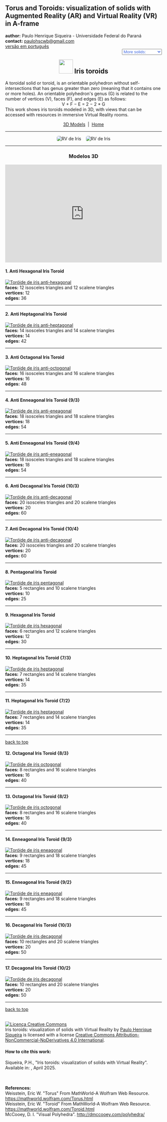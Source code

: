 <link rel="stylesheet" href="../scripts/style1.css">
<meta charset="utf-8">
<link rel="icon" type="image/png" href="vr/salas/imagens/icone.png">
<h2>Torus and Toroids: visualization of solids with Augmented Reality (AR) and Virtual Reality (VR) in A-frame</h2>
 <b>author:</b> Paulo Henrique Siqueira - Universidade Federal do Paraná
 <br><b>contact:</b> <a href="#">paulohscwb@gmail.com</a>
 <br><a href="https://paulohscwb.github.io/torus-toroids/iris/pt-br/">versão em português</a>
 <form style="margin: 0 auto; float:right; text-align:right; width:100%; margin-bottom:15px;">
	<select id="url" onchange="urlHandler(this.value)" style="color:royalblue;">
		<option disabled selected value>More solids:</option>
		<option value="../basic/">Torus and toroids</option>
		<option value="../tetragonal/">Tetragonal toroids</option>
		<option disabled value="../iris/">Iris toroids</option>
		<!--<option value="../mobius-cairo/">Mobius and Cairo toroids</option>
		<option value="../regular/">Regular toroids</option>
		<option value="../hexagonal/">Hexagonal toroids</option>
		<option value="../heptagonal/">Heptagonal dodecahedrons</option>
		<option value="../regular1/">Regular polygonal toroids 1</option>
		<option value="../regular2/">Regular polygonal toroids 2</option>
		<option value="../regular3/">Regular polygonal toroids 3</option>
		<option value="../rings/">Rings toroids</option>
		<option value="../regular4/">Regular polygonal toroids 4</option>
		<option value="../regular5/">Regular polygonal toroids 5</option>-->
	</select>
</form>
<script>
function urlHandler(value) {                               
    window.location.assign(`${value}`);
}
</script>

<p id="p1"></p>
  <h2 align="center"><img src="vr/salas/imagens/icone.png" style="margin-bottom:-10px" width="45"> Iris toroids</h2>
A toroidal solid or toroid, is an orientable polyhedron without self-intersections that has genus greater than zero (meaning that it contains one or more holes). An orientable polyhedron's genus (G) is related to the number of vertices (V), faces (F), and edges (E) as follows:
<center>V + F − E = 2 − 2 * G</center>
This work shows iris toroids modeled in 3D, with views that can be accessed with resources in immersive Virtual Reality rooms.
 <p align="center"><a href="#m3d">3D Models</a><span>&nbsp;&nbsp;|&nbsp;&nbsp;</span><a href="../">Home</a></p>
 <hr>
 <p align="center"><img src="vr/salas/videos/iris1.gif" style="max-width: 45%; border-radius:5px; margin-right:15px" loading="lazy" alt="RV de Iris"/><img src="vr/salas/videos/iris2.gif" style="max-width: 45%; border-radius:5px;" loading="lazy" alt="RV de Iris"/></p>
<hr>
<h3 id="m3d" align="center">Modelos 3D</h3>
<iframe width="560" height="315" style="max-width:100%" src="https://www.youtube.com/embed/videoseries?list=PLy0I_lGW8HxXgcL9RxOVEfCA1KDLByHZt" title="YouTube video player" frameborder="0" allow="accelerometer; autoplay; clipboard-write; encrypted-media; gyroscope; picture-in-picture; web-share" allowfullscreen></iframe>
<h4>1. Anti Hexagonal Iris Toroid</h4>
<a href="vr/AntiHexagonalIrisToroid.htm" target="_blank" title="3D model" class="fotoA"><img src="ar/1A.png" class="foto" alt="Toróide de íris anti-hexagonal"></a>
 <br><b>faces:</b> 12 isosceles triangles and 12 scalene triangles
 <br><b>vertices:</b> 12
 <br><b>edges:</b> 36
 <br>
<hr>
<h4>2. Anti Heptagonal Iris Toroid</h4>
<a href="vr/AntiHeptagonalIrisToroid.htm" target="_blank" title="3D model" class="fotoA"><img src="ar/2A.png" class="foto" alt="Toróide de íris anti-heptagonal"></a>
 <br><b>faces:</b> 14 isosceles triangles and 14 scalene triangles
 <br><b>vertices:</b> 14
 <br><b>edges:</b> 42
 <br>
<hr>
<h4>3. Anti Octagonal Iris Toroid</h4>
<a href="vr/AntiOctagonalIrisToroid.htm" target="_blank" title="3D model" class="fotoA"><img src="ar/3A.png" class="foto" alt="Toróide de íris anti-octogonal"></a>
 <br><b>faces:</b> 16 isosceles triangles and 16 scalene triangles
 <br><b>vertices:</b> 16
 <br><b>edges:</b> 48
 <br>
<hr>
<h4>4. Anti Enneagonal Iris Toroid {9/3}</h4>
<a href="vr/AntiEnneagonalIrisToroid.htm" target="_blank" title="3D model" class="fotoA"><img src="ar/14A.png" class="foto" alt="Toróide de íris anti-eneagonal"></a>
 <br><b>faces:</b> 18 isosceles triangles and 18 scalene triangles
 <br><b>vertices:</b> 18
 <br><b>edges:</b> 54
 <br>
<hr>
<h4>5. Anti Enneagonal Iris Toroid {9/4}</h4>
<a href="vr/AntiEnneagonalIrisToroid2.htm" target="_blank" title="3D model" class="fotoA"><img src="ar/15A.png" class="foto" alt="Toróide de íris anti-eneagonal"></a>
 <br><b>faces:</b> 18 isosceles triangles and 18 scalene triangles
 <br><b>vertices:</b> 18
 <br><b>edges:</b> 54
 <br>
<hr>
<h4>6. Anti Decagonal Iris Toroid {10/3}</h4>
<a href="vr/AntiDecagonalIrisToroid.htm" target="_blank" title="3D model" class="fotoA"><img src="ar/16A.png" class="foto" alt="Toróide de íris anti-decagonal"></a>
 <br><b>faces:</b> 20 isosceles triangles and 20 scalene triangles
 <br><b>vertices:</b> 20
 <br><b>edges:</b> 60
 <br>
<hr>
<h4>7. Anti Decagonal Iris Toroid {10/4}</h4>
<a href="vr/AntiDecagonalIrisToroid2.htm" target="_blank" title="3D model" class="fotoA"><img src="ar/17A.png" class="foto" alt="Toróide de íris anti-decagonal"></a>
 <br><b>faces:</b> 20 isosceles triangles and 20 scalene triangles
 <br><b>vertices:</b> 20
 <br><b>edges:</b> 60
 <br>
<hr>
<h4>8. Pentagonal Iris Toroid</h4>
<a href="vr/PentagonalIrisToroid.htm" target="_blank" title="3D model" class="fotoA"><img src="ar/4A.png" class="foto" alt="Toróide de íris pentagonal"></a>
 <br><b>faces:</b> 5 rectangles and 10 scalene triangles
 <br><b>vertices:</b> 10
 <br><b>edges:</b> 25
 <br>
<hr>
<h4>9. Hexagonal Iris Toroid</h4>
<a href="vr/HexagonalIrisToroid.htm" target="_blank" title="3D model" class="fotoA"><img src="ar/5A.png" class="foto" alt="Toróide de íris hexagonal"></a>
 <br><b>faces:</b> 6 rectangles and 12 scalene triangles
 <br><b>vertices:</b> 12
 <br><b>edges:</b> 30
 <br>
<hr>
<h4>10. Heptagonal Iris Toroid {7/3}</h4>
<a href="vr/HeptagonalIrisToroid.htm" target="_blank" title="3D model" class="fotoA"><img src="ar/6A.png" class="foto" alt="Toróide de íris heptagonal"></a>
 <br><b>faces:</b> 7 rectangles and 14 scalene triangles
 <br><b>vertices:</b> 14
 <br><b>edges:</b> 35
 <br>
<hr>
<h4>11. Heptagonal Iris Toroid {7/2}</h4>
<a href="vr/HeptagonalIrisToroid2.htm" target="_blank" title="3D model" class="fotoA"><img src="ar/7A.png" class="foto" alt="Toróide de íris heptagonal"></a>
 <br><b>faces:</b> 7 rectangles and 14 scalene triangles
 <br><b>vertices:</b> 14
 <br><b>edges:</b> 35
 <br>
<hr>
<p class="topop"><a href="#p1" class="topo">back to top</a></p>
<h4>12. Octagonal Iris Toroid {8/3}</h4>
<a href="vr/OctagonalIrisToroid.htm" target="_blank" title="3D model" class="fotoA"><img src="ar/8A.png" class="foto" alt="Toróide de íris octogonal"></a>
 <br><b>faces:</b> 8 rectangles and 16 scalene triangles
 <br><b>vertices:</b> 16
 <br><b>edges:</b> 40
 <br>
<hr>
<h4>13. Octagonal Iris Toroid {8/2}</h4>
<a href="vr/OctagonalIrisToroid2.htm" target="_blank" title="3D model" class="fotoA"><img src="ar/9A.png" class="foto" alt="Toróide de íris octogonal"></a>
 <br><b>faces:</b> 8 rectangles and 16 scalene triangles
 <br><b>vertices:</b> 16
 <br><b>edges:</b> 40
 <br>
<hr>
<h4>14. Enneagonal Iris Toroid {9/3}</h4>
<a href="vr/EnneagonalIrisToroid.htm" target="_blank" title="3D model" class="fotoA"><img src="ar/10A.png" class="foto" alt="Toróide de íris eneagonal"></a>
 <br><b>faces:</b> 9 rectangles and 18 scalene triangles
 <br><b>vertices:</b> 18
 <br><b>edges:</b> 45
 <br>
<hr>
<h4>15. Enneagonal Iris Toroid {9/2}</h4>
<a href="vr/EnneagonalIrisToroid2.htm" target="_blank" title="3D model" class="fotoA"><img src="ar/11A.png" class="foto" alt="Toróide de íris eneagonal"></a>
 <br><b>faces:</b> 9 rectangles and 18 scalene triangles
 <br><b>vertices:</b> 18
 <br><b>edges:</b> 45
 <br>
<hr>
<h4>16. Decagonal Iris Toroid {10/3}</h4>
<a href="vr/DecagonalIrisToroid.htm" target="_blank" title="3D model" class="fotoA"><img src="ar/12A.png" class="foto" alt="Toróide de íris decagonal"></a>
 <br><b>faces:</b> 10 rectangles and 20 scalene triangles
 <br><b>vertices:</b> 20
 <br><b>edges:</b> 50
 <br>
<hr>
<h4>17. Decagonal Iris Toroid {10/2}</h4>
<a href="vr/DecagonalIrisToroid2.htm" target="_blank" title="3D model" class="fotoA"><img src="ar/13A.png" class="foto" alt="Toróide de íris decagonal"></a>
 <br><b>faces:</b> 10 rectangles and 20 scalene triangles
 <br><b>vertices:</b> 20
 <br><b>edges:</b> 50
 <br>
<hr>
<p class="topop"><a href="#p1" class="topo">back to top</a></p>


<br><a rel="license" href="http://creativecommons.org/licenses/by-nc-nd/4.0/"><img alt="Licença Creative Commons" style="border-width:0" src="https://i.creativecommons.org/l/by-nc-nd/4.0/88x31.png" loading="lazy"/></a><br /><span xmlns:dct="http://purl.org/dc/terms/" property="dct:title">Iris toroids: visualization of solids with Virtual Reality</span> by <a xmlns:cc="http://creativecommons.org/ns#" href="https://paulohscwb.github.io/torus-toroids/iris/" property="cc:attributionName" rel="cc:attributionURL">Paulo Henrique Siqueira</a> is licensed with a license <a rel="license" href="http://creativecommons.org/licenses/by-nc-nd/4.0/">Creative Commons Attribution-NonCommercial-NoDerivatives 4.0 International</a>.

<h4>How to cite this work:</h4> 
<p>Siqueira, P.H., "Iris toroids: visualization of solids with Virtual Reality". Available in: <https://paulohscwb.github.io/torus-toroids/iris/>, April 2025.</p>
<!--<a target="_blank" href="https://doi.org/10.5281/zenodo.14502405"><img src="https://zenodo.org/badge/DOI/10.5281/zenodo.14502405.svg" alt="DOI"></a>-->
<br><br><b>References:</b>
<br>Weisstein, Eric W. "Torus" From MathWorld-A Wolfram Web Resource. <a href="https://mathworld.wolfram.com/Torus.html" target="_blank">https://mathworld.wolfram.com/Torus.html</a>
<br>Weisstein, Eric W. "Toroid" From MathWorld-A Wolfram Web Resource. <a href="https://mathworld.wolfram.com/Toroid.html" target="_blank">https://mathworld.wolfram.com/Toroid.html</a>
<br>McCooey, D. I. "Visual Polyhedra". <a href="http://dmccooey.com/polyhedra/" target="_blank">http://dmccooey.com/polyhedra/</a>
